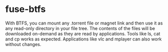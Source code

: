 # fuse-btfs
With BTFS, you can mount any .torrent file or magnet link and then use it as any read-only directory in your file tree. The contents of the files will be downloaded on-demand as they are read by applications. Tools like ls, cat and cp works as expected. Applications like vlc and mplayer can also work without changes.
